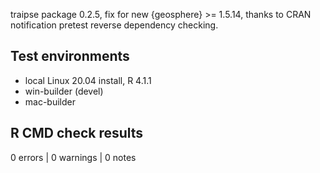 traipse package 0.2.5, fix for new {geosphere} >= 1.5.14, thanks to CRAN notification pretest reverse dependency checking. 


## Test environments

* local Linux 20.04 install, R 4.1.1
* win-builder (devel)
* mac-builder

## R CMD check results

0 errors | 0 warnings | 0 notes
